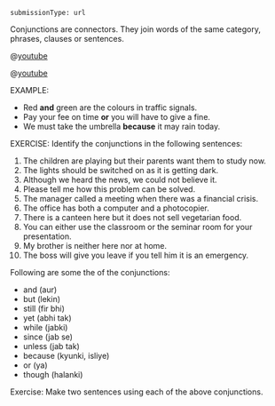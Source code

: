 ```ngMeta
submissionType: url
```

Conjunctions are connectors. They join words of the same category, phrases, clauses or
sentences. 

@[youtube](JJ4n0jr8qX8)

@[youtube](3zljWxsGUmo)


EXAMPLE: 
* Red __and__ green are the colours in traffic signals.
* Pay your fee on time **or** you will have to give a fine.
* We must take the umbrella __because__ it may rain today.


EXERCISE: 
Identify the conjunctions in the following sentences:
1. The children are playing but their parents want them to study now.
2. The lights should be switched on as it is getting dark.
3. Although we heard the news, we could not believe it.
4. Please tell me how this problem can be solved.
5. The manager called a meeting when there was a financial crisis.
6. The office has both a computer and a photocopier.
7. There is a canteen here but it does not sell vegetarian food.
8. You can either use the classroom or the seminar room for your presentation.
9. My brother is neither here nor at home.
10. The boss will give you leave if you tell him it is an emergency.


Following are some the of the conjunctions:
* and (aur)
* but (lekin)
* still (fir bhi)
* yet (abhi tak)
* while (jabki)
* since (jab se)
* unless (jab tak)
* because (kyunki, isliye)
* or (ya)
* though (halanki)


Exercise:
Make two sentences using each of the above conjunctions.